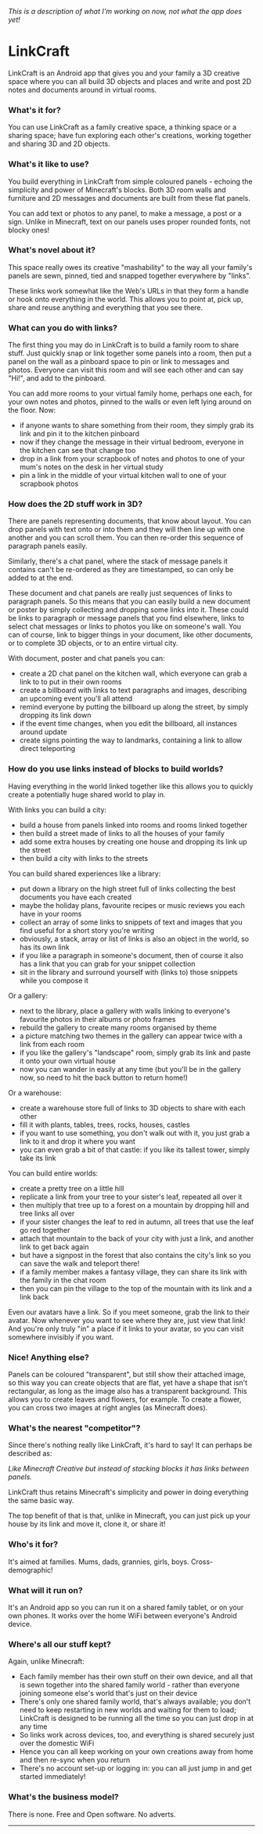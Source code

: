 _This is a description of what I'm working on now, not what the app does yet!_

# LinkCraft

LinkCraft is an Android app that gives you and your family a 3D creative space where you
can all build 3D objects and places and write and post 2D notes and documents around in
virtual rooms.

### What's it for?

You can use LinkCraft as a family creative space, a thinking space or a sharing space;
have fun exploring each other's creations, working together and sharing 3D and 2D
objects.

### What's it like to use?

You build everything in LinkCraft from simple coloured panels - echoing the simplicity
and power of Minecraft's blocks. Both 3D room walls and furniture and 2D messages and
documents are built from these flat panels.

You can add text or photos to any panel, to make a message, a post or a sign. Unlike in
Minecraft, text on our panels uses proper rounded fonts, not blocky ones!

### What's novel about it?

This space really owes its creative "mashability" to the way all your family's panels
are sewn, pinned, tied and snapped together everywhere by "links".

These links work somewhat like the Web's URLs in that they form a handle or hook onto
everything in the world. This allows you to point at, pick up, share and reuse anything
and everything that you see there.

### What can you do with links?

The first thing you may do in LinkCraft is to build a family room to share stuff. Just
quickly snap or link together some panels into a room, then put a panel on the wall as a
pinboard space to pin or link to messages and photos. Everyone can visit this room and
will see each other and can say "Hi!", and add to the pinboard.

You can add more rooms to your virtual family home, perhaps one each, for your own notes
and photos, pinned to the walls or even left lying around on the floor. Now:

 - if anyone wants to share something from their room, they simply grab its link and pin
   it to the kitchen pinboard
 - now if they change the message in their virtual bedroom, everyone in the kitchen can
   see that change too
 - drop in a link from your scrapbook of notes and photos to one of your mum's notes on
   the desk in her virtual study
 - pin a link in the middle of your virtual kitchen wall to one of your scrapbook photos

### How does the 2D stuff work in 3D?

There are panels representing documents, that know about layout. You can drop panels
with text onto or into them and they will then line up with one another and you can
scroll them. You can then re-order this sequence of paragraph panels easily.

Similarly, there's a chat panel, where the stack of message panels it contains can't be
re-ordered as they are timestamped, so can only be added to at the end.

These document and chat panels are really just sequences of links to paragraph panels.
So this means that you can easily build a new document or poster by simply collecting
and dropping some links into it. These could be links to paragraph or message panels
that you find elsewhere, links to select chat messages or links to photos you like on
someone's wall. You can of course, link to bigger things in your document, like other
documents, or to complete 3D objects, or to an entire virtual city.

With document, poster and chat panels you can:

 - create a 2D chat panel on the kitchen wall, which everyone can grab a link to to put
   in their own rooms
 - create a billboard with links to text paragraphs and images, describing an upcoming
   event you'll all attend
 - remind everyone by putting the billboard up along the street, by simply dropping its
   link down
 - if the event time changes, when you edit the billboard, all instances around update
 - create signs pointing the way to landmarks, containing a link to allow direct teleporting

### How do you use links instead of blocks to build worlds?

Having everything in the world linked together like this allows you to quickly create a
potentially huge shared world to play in.

With links you can build a city:

 - build a house from panels linked into rooms and rooms linked together
 - then build a street made of links to all the houses of your family
 - add some extra houses by creating one house and dropping its link up the street
 - then build a city with links to the streets

You can build shared experiences like a library:

 - put down a library on the high street full of links collecting the best documents you
   have each created
 - maybe the holiday plans, favourite recipes or music reviews you each have in your rooms
 - collect an array of some links to snippets of text and images that you find useful for
   a short story you're writing
 - obviously, a stack, array or list of links is also an object in the world, so has its
   own link
 - if you like a paragraph in someone's document, then of course it also has a link that
   you can grab for your snippet collection
 - sit in the library and surround yourself with (links to) those snippets while you
   compose it

Or a gallery:

 - next to the library, place a gallery with walls linking to everyone's favourite
   photos in their albums or photo frames
 - rebuild the gallery to create many rooms organised by theme
 - a picture matching two themes in the gallery can appear twice with a link from each room
 - if you like the gallery's "landscape" room, simply grab its link and paste it onto
   your own virtual house
 - now you can wander in easily at any time (but you'll be in the gallery now, so need
   to hit the back button to return home!)

Or a warehouse:

 - create a warehouse store full of links to 3D objects to share with each other
 - fill it with plants, tables, trees, rocks, houses, castles
 - if you want to use something, you don't walk out with it, you just grab a link to it
   and drop it where you want
 - you can even grab a bit of that castle: if you like its tallest tower, simply take
   its link

You can build entire worlds:

 - create a pretty tree on a little hill
 - replicate a link from your tree to your sister's leaf, repeated all over it
 - then multiply that tree up to a forest on a mountain by dropping hill and tree links
   all over
 - if your sister changes the leaf to red in autumn, all trees that use the leaf go red
   together
 - attach that mountain to the back of your city with just a link, and another link to
   get back again
 - but have a signpost in the forest that also contains the city's link so you can save
   the walk and teleport there!
 - if a family member makes a fantasy village, they can share its link with the family
   in the chat room
 - then you can pin the village to the top of the mountain with its link and a link back

Even our avatars have a link. So if you meet someone, grab the link to their avatar. Now
whenever you want to see where they are, just view that link! And you're only truly "in"
a place if it links to your avatar, so you can visit somewhere invisibly if you want.

### Nice! Anything else?

Panels can be coloured "transparent", but still show their attached image, so this
way you can create objects that are flat, yet have a shape that isn't rectangular, as
long as the image also has a transparent background. This allows you to create leaves
and flowers, for example. To create a flower, you can cross two images at right angles
(as Minecraft does).

### What's the nearest "competitor"?

Since there's nothing really like LinkCraft, it's hard to say! It can perhaps be described
as:

_Like Minecraft Creative but instead of stacking blocks it has links between panels._

LinkCraft thus retains Minecraft's simplicity and power in doing everything the same basic way.

The top benefit of that is that, unlike in Minecraft, you can just pick up your house by
its link and move it, clone it, or share it!

### Who's it for?

It's aimed at families. Mums, dads, grannies, girls, boys. Cross-demographic!

### What will it run on?

It's an Android app so you can run it on a shared family tablet, or on your own phones.
It works over the home WiFi between everyone's Android device.

### Where's all our stuff kept?

Again, unlike Minecraft:

 - Each family member has their own stuff on their own device, and all that is sewn
   together into the shared family world - rather than everyone joining someone else's
   world that's just on their device
 - There's only one shared family world, that's always available; you don't need to keep
   restarting in new worlds and waiting for them to load; LinkCraft is designed to be
   running all the time so you can just drop in at any time
 - So links work across devices, too, and everything is shared securely just over the
   domestic WiFi
 - Hence you can all keep working on your own creations away from home and then re-sync
   when you return
 - There's no account set-up or logging in: you can all just jump in and get started
   immediately!

### What's the business model?

There is none. Free and Open software. No adverts.

____________________________________




